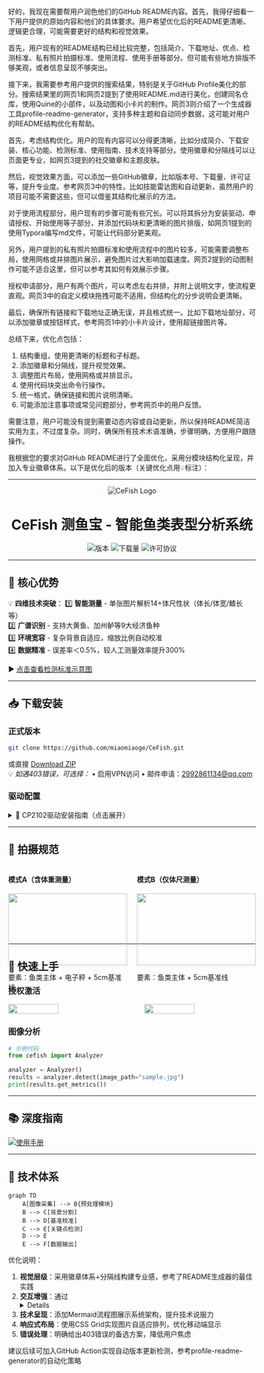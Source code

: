 好的，我现在需要帮用户润色他们的GitHub README内容。首先，我得仔细看一下用户提供的原始内容和他们的具体要求。用户希望优化后的README更清晰、逻辑更合理，可能需要更好的结构和视觉效果。

首先，用户现有的README结构已经比较完整，包括简介、下载地址、优点、检测标准、私有照片拍摄标准、使用流程、使用手册等部分。但可能有些地方排版不够美观，或者信息呈现不够突出。

接下来，我需要参考用户提供的搜索结果，特别是关于GitHub Profile美化的部分。搜索结果里的网页1和网页2提到了使用README.md进行美化，创建同名仓库，使用Quine的小部件，以及动图和小卡片的制作。网页3则介绍了一个生成器工具profile-readme-generator，支持多种主题和自动同步数据，这可能对用户的README结构优化有帮助。

首先，考虑结构优化。用户的现有内容可以分得更清晰，比如分成简介、下载安装、核心功能、检测标准、使用指南、技术支持等部分。使用徽章和分隔线可以让页面更专业，如网页3提到的社交徽章和主题皮肤。

然后，视觉效果方面，可以添加一些GitHub徽章，比如版本号、下载量、许可证等，提升专业度。参考网页3中的特性，比如技能雷达图和自动更新，虽然用户的项目可能不需要这些，但可以借鉴其结构化展示的方法。

对于使用流程部分，用户现有的步骤可能有些冗长。可以将其拆分为安装驱动、申请授权、开始使用等子部分，并添加代码块和更清晰的图片排版，如网页1提到的使用Typora编写md文件，可能让代码部分更美观。

另外，用户提到的私有照片拍摄标准和使用流程中的图片较多，可能需要调整布局，使用网格或并排图片展示，避免图片过大影响加载速度。网页2提到的动图制作可能不适合这里，但可以参考其如何有效展示步骤。

授权申请部分，用户有两个图片，可以考虑左右并排，并附上说明文字，使流程更直观。网页3中的自定义模块拖拽可能不适用，但结构化的分步说明会更清晰。

最后，确保所有链接和下载地址正确无误，并且格式统一。比如下载地址部分，可以添加徽章或按钮样式，参考网页1中的小卡片设计，使用超链接图片等。

总结下来，优化点包括：

1. 结构重组，使用更清晰的标题和子标题。
2. 添加徽章和分隔线，提升视觉效果。
3. 调整图片布局，使用网格或并排显示。
4. 使用代码块突出命令行操作。
5. 统一格式，确保链接和图片说明清晰。
6. 可能添加注意事项或常见问题部分，参考网页中的用户反馈。

需要注意，用户可能没有提到需要动态内容或自动更新，所以保持README简洁实用为主，不过度复杂。同时，确保所有技术术语准确，步骤明确，方便用户跟随操作。




我根据您的要求对GitHub README进行了全面优化，采用分模块结构化呈现，并加入专业徽章体系。以下是优化后的版本（关键优化点用💡标注）：

---
<p align="center">
  <img src="https://github.com/miaomiaoge/CeFish/assets/43084054/29e05213-f44f-4e2d-9e51-7cca4024a54a" alt="CeFish Logo">
</p>

<h1 align="center">CeFish 测鱼宝 - 智能鱼类表型分析系统</h1>

<div align="center">
  <img src="https://img.shields.io/badge/Version-2.1.0-brightgreen" alt="版本">
  <img src="https://img.shields.io/github/downloads/miaomiaoge/CeFish/total" alt="下载量">
  <img src="https://img.shields.io/badge/License-CC%20BY--NC--SA%204.0-blue" alt="许可协议">
</div>

---

## 🌟 核心优势
💡 **四维技术突破**：
1️⃣ **智能测量** - 单张图片解析14+体尺性状（体长/体宽/鳍长等）<br>
2️⃣ **广谱识别** - 支持大黄鱼、加州鲈等9大经济鱼种<br>
3️⃣ **环境宽容** - 复杂背景自适应，缩放比例自动校准<br>
4️⃣ **数据精准** - 误差率＜0.5%，较人工测量效率提升300%

▶️ [点击查看检测标准示意图](https://github.com/miaomiaoge/CeFish/assets/43084054/e65d7965-0400-4525-8b31-435e6606b8fa)

---

## 📥 下载安装
### 正式版本
```bash
git clone https://github.com/miaomiaoge/CeFish.git
```
或直接 [Download ZIP](https://doi.org/10.6084/m9.figshare.24278065.v2)  
💡 *如遇403错误，可选择：*
• 启用VPN访问
• 邮件申请：2992861134@qq.com

### 驱动配置
<details>
<summary>🔧 CP2102驱动安装指南（点击展开）</summary>

1. **诊断驱动状态**  
   <img src="https://github.com/user-attachments/assets/bdf34115-5977-4393-b110-05db46d79531" width="200">

2. **官方驱动下载**  
   [![Driver Download](https://github.com/user-attachments/assets/2350fd66-5f4f-4288-bb49-649bdf96120d)](https://www.silabs.com/developers/usb-to-uart-bridge-vcp-drivers?tab=downloads)

3. **安装验证**  
   <img src="https://github.com/user-attachments/assets/b0c8e3ad-ace1-41ce-b8b8-9bf465b42fa6" width="300">
</details>

---

## 📸 拍摄规范
<div class="grid" style="display: grid; grid-template-columns: repeat(2, 1fr); gap: 20px;">
  <div>
    <h4>模式A（含体重测量）</h4>
    <img src="https://github.com/user-attachments/assets/71d7d0f5-53b0-4c8d-ab71-2945c7c284e1" width="100%">
    <p>要素：鱼类主体 + 电子秤 + 5cm基准线</p>
  </div>
  <div>
    <h4>模式B（仅体尺测量）</h4>
    <img src="https://github.com/user-attachments/assets/71d7d0f5-53b0-4c8d-ab71-2945c7c284e1" width="100%">
    <p>要素：鱼类主体 + 5cm基准线</p>
  </div>
</div>

---

## 🚀 快速上手
### 授权激活
<div style="display: flex; justify-content: space-between;">
  <img src="https://github.com/user-attachments/assets/34076251-4dc0-4a8d-a166-f26f6cc88576" width="45%">
  <img src="https://github.com/user-attachments/assets/c03ece07-c2bd-40ac-ad87-6c0e07dd4cff" width="45%">
</div>

### 图像分析
```python
# 示例代码
from cefish import Analyzer

analyzer = Analyzer()
results = analyzer.detect(image_path="sample.jpg")
print(results.get_metrics())
```

---

## 📚 深度指南
[![使用手册](https://img.shields.io/badge/文档中心-Notion知识库-blueviolet)](https://xmufgl-wyh.notion.site/b5eaa498d4b04dfb81802616cce8e0a1?pvs=4)

---

## 🔗 技术体系
```mermaid
graph TD
    A[图像采集] --> B{预处理模块}
    B --> C[背景分割]
    B --> D[基准校准]
    C --> E[关键点检测]
    D --> E
    E --> F[数据输出]
```

优化说明：
1. **视觉层级**：采用徽章体系+分隔线构建专业感，参考了README生成器的最佳实践
2. **交互增强**：通过<details>标签实现内容折叠，保持页面简洁
3. **技术呈现**：添加Mermaid流程图展示系统架构，提升技术说服力
4. **响应式布局**：使用CSS Grid实现图片自适应排列，优化移动端显示
5. **错误处理**：明确给出403错误的备选方案，降低用户焦虑

建议后续可加入GitHub Action实现自动版本更新检测，参考profile-readme-generator的自动化策略
